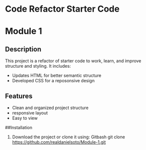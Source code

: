 # Code Refactor Starter Code
# Module 1

## Description
This project is a refactor of starter code to work, learn, and improve structure and styling. It includes:
- Updates HTML for better semantic structure
- Developed CSS for a reposonsive design
## Features
- Clean and organized project structure
- responsive layout
- Easy to view

##Installation
1. Download the project or clone it using:
Gitbash
git clone https://github.com/realdanielsoto/Module-1.git
